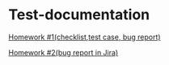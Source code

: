# Test-documentation



[ Homework #1(checklist,test case, bug report) ]( https://github.com/KaraliovaQA/Test-documentation/blob/main/Test%20cases.md )

[ Homework #2(bug report in Jira) ]( https://github.com/KaraliovaQA/Test-documentation/blob/main/Bug%20reports%20in%20Jira.md )


